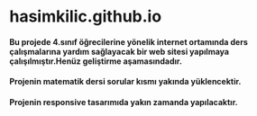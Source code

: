 # hasimkilic.github.io
#### Bu projede 4.sınıf öğrecilerine yönelik internet ortamında ders çalışmalarına yardım sağlayacak bir web sitesi yapılmaya çalışılmıştır.Henüz geliştirme aşamasındadır.
#### Projenin matematik dersi sorular kısmı yakında yüklencektir.
#### Projenin responsive tasarımıda yakın zamanda yapılacaktır.
